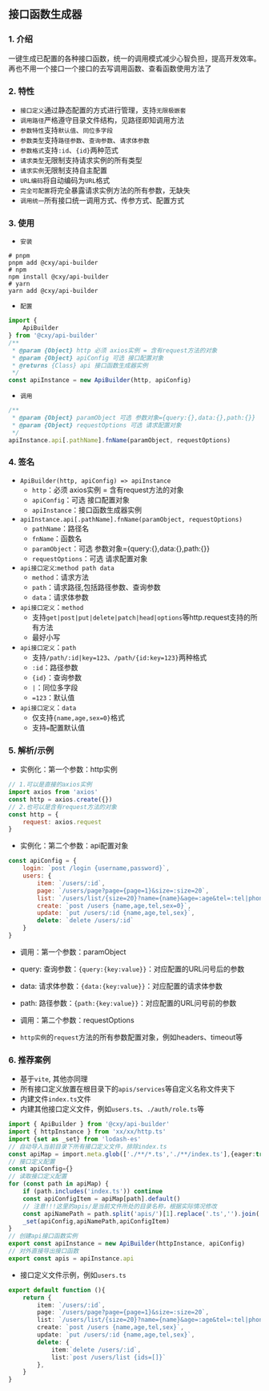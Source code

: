## 接口函数生成器

### 1. 介绍

一键生成已配置的各种接口函数，统一的调用模式减少心智负担，提高开发效率。再也不用一个接口一个接口的去写调用函数、查看函数使用方法了

### 2. 特性

* `接口定义`通过静态配置的方式进行管理，支持`无限极嵌套`
* `调用路径`严格遵守目录文件结构，见路径即知调用方法
* `参数特性`支持`默认值`、`同位多字段`
* `参数类型`支持`路径参数`、`查询参数`、`请求体参数`
* `参数格式`支持`:id`、`{id}`两种范式
* `请求类型`无限制支持请求实例的所有类型
* `请求实例`无限制支持自主配置
* `URL编码`将自动编码为`URL`格式
* `完全可配置`将完全暴露请求实例方法的所有参数，无缺失
* `调用统一`所有接口统一调用方式、传参方式、配置方式

### 3. 使用

* `安装`

```shell
# pnpm
pnpm add @cxy/api-builder
# npm
npm install @cxy/api-builder
# yarn
yarn add @cxy/api-builder
```

* `配置`

```javascript
import {
    ApiBuilder
} from '@cxy/api-builder'
/**
 * @param {Object} http 必须 axios实例 = 含有request方法的对象
 * @param {Object} apiConfig 可选 接口配置对象
 * @returns {Class} api 接口函数生成器实例
 */
const apiInstance = new ApiBuilder(http, apiConfig)
```

* `调用`

```javascript
/**
 * @param {Object} paramObject 可选 参数对象={query:{},data:{},path:{}}
 * @param {Object} requestOptions 可选 请求配置对象
 */
apiInstance.api[.pathName].fnName(paramObject, requestOptions)
```

### 4. 签名

* `ApiBuilder(http, apiConfig) => apiInstance`
    - `http`：必须 axios实例 = 含有request方法的对象
    - `apiConfig`：可选 接口配置对象
    - `apiInstance`：接口函数生成器实例
* `apiInstance.api[.pathName].fnName(paramObject, requestOptions)`
    - `pathName`：路径名
    - `fnName`：函数名
    - `paramObject`：可选 参数对象={query:{},data:{},path:{}}
    - `requestOptions`：可选 请求配置对象
* `api接口定义`:`method path data`
    - `method`：请求方法
    - `path`：请求路径,包括路径参数、查询参数
    - `data`：请求体参数
* `api接口定义`：`method`
    - 支持`get|post|put|delete|patch|head|options`等http.request支持的所有方法
    - 最好小写
* `api接口定义`：`path`
    - 支持`/path/:id|key=123`、`/path/{id:key=123}`两种格式
    - `:id`：路径参数
    - `{id}`：查询参数
    - `|`：同位多字段
    - `=123`：默认值
* `api接口定义`：`data`
    - 仅支持`{name,age,sex=0}`格式
    - 支持`=`配置默认值

### 5. 解析/示例

* 实例化：第一个参数：http实例

```javascript
// 1.可以是直接的axios实例
import axios from 'axios'
const http = axios.create({})
// 2.也可以是含有request方法的对象
const http = {
    request: axios.request
}
```

* 实例化：第二个参数：api配置对象

```javascript
const apiConfig = {
    login: `post /login {username,password}`,
    users: {
        item: `/users/:id`,
        page: `/users/page?page={page=1}&size=:size=20`,
        list: `/users/list/{size=20}?name={name}&age=:age&tel=:tel|phone&sex={sex|mode=0}`,
        create: `post /users {name,age,tel,sex=0}`,
        update: `put /users/:id {name,age,tel,sex}`,
        delete: `delete /users/:id`
    }
}
```

* 调用：第一个参数：paramObject
* query: 查询参数：`{query:{key:value}}`：对应配置的URL问号后的参数
* data: 请求体参数：`{data:{key:value}}`：对应配置的请求体参数
* path: 路径参数：`{path:{key:value}}`：对应配置的URL问号前的参数

* 调用：第二个参数：requestOptions
* `http实例`的`request`方法的所有参数配置对象，例如headers、timeout等

### 6. 推荐案例

* 基于`vite`, 其他亦同理
* 所有接口定义放置在根目录下的`apis/services`等自定义名称文件夹下
* 内建文件`index.ts`文件
* 内建其他接口定义文件，例如`users.ts`、`./auth/role.ts`等

```typescript
import { ApiBuilder } from '@cxy/api-builder'
import { httpInstance } from 'xx/xx/http.ts'
import {set as _set} from 'lodash-es'
// 自动导入当前目录下所有接口定义文件，排除index.ts
const apiMap = import.meta.glob(['./**/*.ts','./**/index.ts'],{eager:true})
// 接口定义配置
const apiConfig={}
// 读取接口定义配置
for (const path in apiMap) {
    if (path.includes('index.ts')) continue
    const apiConfigItem = apiMap[path].default()
    // 注意!!!这里的apis/是当前文件所处的目录名称，根据实际情况修改
    const apiNamePath = path.split('apis/')[1].replace('.ts','').join('.')
    _set(apiConfig,apiNamePath,apiConfigItem)
}
// 创建api接口函数实例
export const apiInstance = new ApiBuilder(httpInstance, apiConfig)
// 对外直接导出接口函数
export const apis = apiInstance.api
```

* 接口定义文件示例，例如`users.ts`

```typescript
export default function (){
    return {
        item: `/users/:id`,
        page: `/users/page?page={page=1}&size=:size=20`,
        list: `/users/list/{size=20}?name={name}&age=:age&tel=:tel|phone&sex={sex|mode=0}`,
        create: `post /users {name,age,tel,sex}`,
        update: `put /users/:id {name,age,tel,sex}`,
        delete: {
            item:`delete /users/:id`,
            list:`post /users/list {ids=[]}`
        },
    }
}
```
